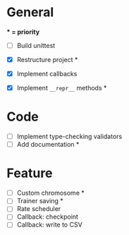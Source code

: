 # General

**\* = priority**

- [ ] Build unittest
- [x] Restructure project *
- [x] Implement callbacks
- [x] Implement `__repr__` methods *


# Code

- [ ] Implement type-checking validators
- [ ] Add documentation *

# Feature

- [ ] Custom chromosome *
- [ ] Trainer saving *
- [ ] Rate scheduler
- [ ] Callback: checkpoint
- [ ] Callback: write to CSV